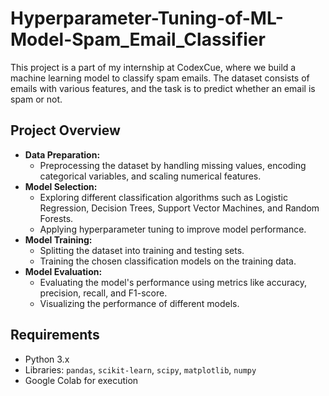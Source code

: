 # Hyperparameter-Tuning-of-ML-Model-Spam_Email_Classifier

This project is a part of my internship at CodexCue, where we build a machine learning model to classify spam emails. The dataset consists of emails with various features, and the task is to predict whether an email is spam or not.

## Project Overview

- **Data Preparation:**
  - Preprocessing the dataset by handling missing values, encoding categorical variables, and scaling numerical features.
- **Model Selection:**
  - Exploring different classification algorithms such as Logistic Regression, Decision Trees, Support Vector Machines, and Random Forests.
  - Applying hyperparameter tuning to improve model performance.
- **Model Training:**
  - Splitting the dataset into training and testing sets.
  - Training the chosen classification models on the training data.
- **Model Evaluation:**
  - Evaluating the model's performance using metrics like accuracy, precision, recall, and F1-score.
  - Visualizing the performance of different models.

## Requirements

- Python 3.x
- Libraries: `pandas`, `scikit-learn`, `scipy`, `matplotlib`, `numpy`
- Google Colab for execution
